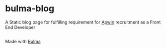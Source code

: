 # bulma-blog

A Static blog page for fulfilling requirement for
[Apwin](https://www.apwin.com/) recruitment as a Front End Developer

##

Made with [Bulma](https://bulma.io/)
